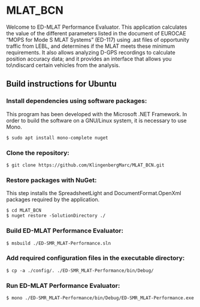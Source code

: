 # MLAT_BCN
Welcome to ED-MLAT Performance Evaluator. This application calculates the value of the different parameters listed in the document of EUROCAE “MOPS for Mode S MLAT Systems” (ED-117) using .ast files of opportunity traffic from LEBL, and determines if the MLAT meets these minimum requirements. It also allows analyzing D-GPS recordings to calculate position accuracy data; and it provides an interface that allows you to\ndiscard certain vehicles from the analysis.

## Build instructions for Ubuntu

### Install dependencies using software packages:

This program has been developed with the Microsoft .NET Framework. In order to build the software on a GNU/Linux system, it is necessary to use Mono.

~~~
$ sudo apt install mono-complete nuget
~~~

### Clone the repository:

~~~
$ git clone https://github.com/KlingenbergMarc/MLAT_BCN.git
~~~

### Restore packages with NuGet:

This step installs the SpreadsheetLight and DocumentFormat.OpenXml packages required by the application.

~~~
$ cd MLAT_BCN
$ nuget restore -SolutionDirectory ./
~~~

### Build ED-MLAT Performance Evaluator:

~~~
$ msbuild ./ED-SMR_MLAT-Performance.sln
~~~

### Add required configuration files in the executable directory:

~~~
$ cp -a ./config/. ./ED-SMR_MLAT-Performance/bin/Debug/
~~~

### Run ED-MLAT Performance Evaluator:

~~~
$ mono ./ED-SMR_MLAT-Performance/bin/Debug/ED-SMR_MLAT-Performance.exe
~~~
